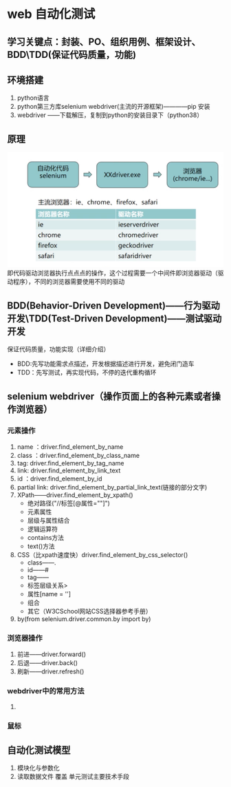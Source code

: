 # web 自动化测试
## 学习关键点：封装、PO、组织用例、框架设计、BDD\TDD(保证代码质量，功能)
## 环境搭建
1. python语言
2. python第三方库selenium webdriver(主流的开源框架)————pip 安装
3. webdriver ——下载解压，复制到python的安装目录下（python38）
## 原理
![webtest](picture/web.png)
即代码驱动浏览器执行点点点的操作，这个过程需要一个中间件即浏览器驱动（驱动程序），不同的浏览器需要使用不同的驱动
## BDD(Behavior-Driven Development)——行为驱动开发\TDD(Test-Driven Development)——测试驱动开发
保证代码质量，功能实现（详细介绍）
- BDD:先写功能需求点描述，开发根据描述进行开发，避免闭门造车
- TDD：先写测试，再实现代码，不停的迭代重构循环
## selenium webdriver（操作页面上的各种元素或者操作浏览器）
### 元素操作
1. name ：driver.find_element_by_name
2. class ：driver.find_element_by_class_name
3. tag: driver.find_element_by_tag_name
4. link: driver.find_element_by_link_text
5. id ：driver.find_element_by_id
6. partial link: driver.find_element_by_partial_link_text(链接的部分文字)
7. XPath——driver.find_element_by_xpath()
    - 绝对路径("//标签[@属性=""]")
    - 元素属性
    - 层级与属性结合
    - 逻辑运算符
    - contains方法
    - text()方法
8. CSS（比xpath速度快）driver.find_element_by_css_selector()
    - class——.
    - id——#
    - tag——
    - 标签层级关系>
    - 属性[name = '']
    - 组合
    - 其它（W3CSchool网站CSS选择器参考手册）
9. by(from selenium.driver.common.by import by)
### 浏览器操作
1. 前进——driver.forward()
2. 后退——driver.back()
3. 刷新——driver.refresh()
### webdriver中的常用方法
1. 
### 鼠标
## 自动化测试模型
1. 模块化与参数化
2. 读取数据文件
覆盖  单元测试主要技术手段